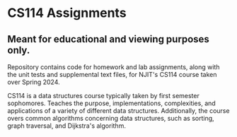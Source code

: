 # CS114 Assignments

## Meant for educational and viewing purposes only.

Repository contains code for homework and lab assignments, along with the unit tests and supplemental text files, for NJIT's CS114 course taken over Spring 2024.

CS114 is a data structures course typically taken by first semester sophomores. Teaches the purpose, implementations, complexities, and applications of a variety of different data structures. Additionally, the course overs common algorithms concerning data structures, such as sorting, graph traversal, and Dijkstra's algorithm.
